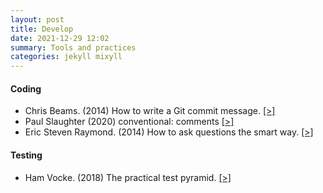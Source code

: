 ```yaml
---
layout: post
title: Develop
date: 2021-12-29 12:02
summary: Tools and practices
categories: jekyll mixyll
---
```


#### Coding

- Chris Beams. (2014) How to write a Git commit message. [[>]](https://chris.beams.io/posts/git-commit/)
- Paul Slaughter (2020) conventional: comments [[>]](https://conventionalcomments.org/)
- Eric Steven Raymond. (2014) How to ask questions the smart way. [[>]](http://catb.org/~esr/faqs/smart-questions.html)

#### Testing

- Ham Vocke. (2018) The practical test pyramid. [[>]](https://martinfowler.com/articles/practical-test-pyramid.html)
